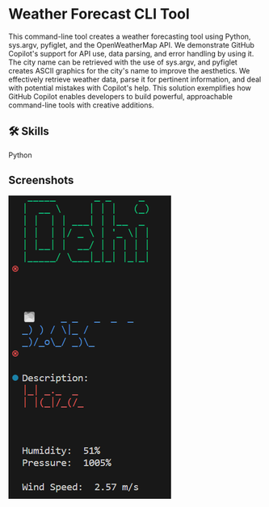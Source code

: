 
# Weather Forecast CLI Tool

This command-line tool creates a weather forecasting tool using Python, sys.argv, pyfiglet, and the OpenWeatherMap API. We demonstrate GitHub Copilot's support for API use, data parsing, and error handling by using it. The city name can be retrieved with the use of sys.argv, and pyfiglet creates ASCII graphics for the city's name to improve the aesthetics. We effectively retrieve weather data, parse it for pertinent information, and deal with potential mistakes with Copilot's help. This solution exemplifies how GitHub Copilot enables developers to build powerful, approachable command-line tools with creative additions.


## 🛠 Skills
Python



## Screenshots

![App Screenshot](./image/output.png)

